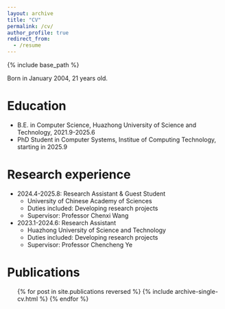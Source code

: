 ```yaml
---
layout: archive
title: "CV"
permalink: /cv/
author_profile: true
redirect_from:
  - /resume
---
```


{% include base_path %}

Born in January 2004, 21 years old.

Education
======
* B.E. in Computer Science, Huazhong University of Science and Technology, 2021.9-2025.6
* PhD Student in Computer Systems, Institue of Computing Technology, starting in 2025.9 

Research experience
======
* 2024.4-2025.8: Research Assistant & Guest Student
  * University of Chinese Academy of Sciences
  * Duties included: Developing research projects
  * Supervisor: Professor Chenxi Wang
* 2023.1-2024.6: Research Assistant
  * Huazhong University of Science and Technology
  * Duties included: Developing research projects
  * Supervisor: Professor Chencheng Ye

<!-- Skills
======
* Skill 1
* Skill 2
  * Sub-skill 2.1
  * Sub-skill 2.2
  * Sub-skill 2.3
* Skill 3 -->

Publications
======
  <ul>{% for post in site.publications reversed %}
    {% include archive-single-cv.html %}
  {% endfor %}</ul>
